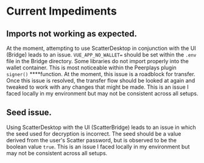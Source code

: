 # Current Impediments

## Imports not working as expected.

At the moment, attempting to use ScatterDesktop in conjunction with the UI \(Bridge\) leads to an issue. `VUE_APP_NO_WALLET=` should be set within the `.env` file in the Bridge directory. Some libraries do not import properly into the wallet container. This is most noticeable within the Peerplays plugin `signer()` ****function. At the moment, this issue is a roadblock for transfer. Once this issue is resolved, the transfer flow should be looked at again and tweaked to work with any changes that might be made. This is an issue I faced locally in my environment but may not be consistent across all setups.

## Seed issue.

Using ScatterDesktop with the UI \(ScatterBridge\) leads to an issue in which the seed used for decryption is incorrect. The seed should be a value derived from the user's Scatter password, but is observed to be the boolean value `true`. This is an issue I faced locally in my environment but may not be consistent across all setups.




